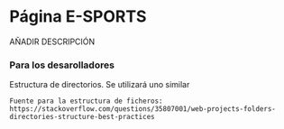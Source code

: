 # Página E-SPORTS

AÑADIR DESCRIPCIÓN

### Para los desarolladores

Estructura de directorios. Se utilizará uno similar

```
Fuente para la estructura de ficheros: https://stackoverflow.com/questions/35807001/web-projects-folders-directories-structure-best-practices

```